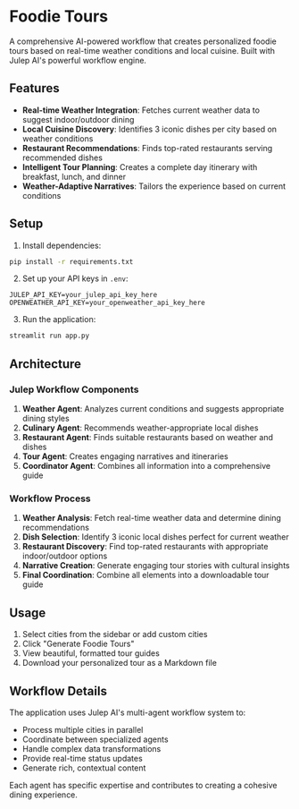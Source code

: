 # Foodie Tours

A comprehensive AI-powered workflow that creates personalized foodie tours based on real-time weather conditions and local cuisine. Built with Julep AI's powerful workflow engine.

## Features

- **Real-time Weather Integration**: Fetches current weather data to suggest indoor/outdoor dining
- **Local Cuisine Discovery**: Identifies 3 iconic dishes per city based on weather conditions
- **Restaurant Recommendations**: Finds top-rated restaurants serving recommended dishes
- **Intelligent Tour Planning**: Creates a complete day itinerary with breakfast, lunch, and dinner
- **Weather-Adaptive Narratives**: Tailors the experience based on current conditions

## Setup

1. Install dependencies:
```bash
pip install -r requirements.txt
```

2. Set up your API keys in `.env`:
```
JULEP_API_KEY=your_julep_api_key_here
OPENWEATHER_API_KEY=your_openweather_api_key_here
```

3. Run the application:
```bash
streamlit run app.py
```

## Architecture

### Julep Workflow Components

1. **Weather Agent**: Analyzes current conditions and suggests appropriate dining styles
2. **Culinary Agent**: Recommends weather-appropriate local dishes
3. **Restaurant Agent**: Finds suitable restaurants based on weather and dishes
4. **Tour Agent**: Creates engaging narratives and itineraries
5. **Coordinator Agent**: Combines all information into a comprehensive guide

### Workflow Process

1. **Weather Analysis**: Fetch real-time weather data and determine dining recommendations
2. **Dish Selection**: Identify 3 iconic local dishes perfect for current weather
3. **Restaurant Discovery**: Find top-rated restaurants with appropriate indoor/outdoor options
4. **Narrative Creation**: Generate engaging tour stories with cultural insights
5. **Final Coordination**: Combine all elements into a downloadable tour guide

## Usage

1. Select cities from the sidebar or add custom cities
2. Click "Generate Foodie Tours"
3. View beautiful, formatted tour guides
4. Download your personalized tour as a Markdown file

## Workflow Details

The application uses Julep AI's multi-agent workflow system to:
- Process multiple cities in parallel
- Coordinate between specialized agents
- Handle complex data transformations
- Provide real-time status updates
- Generate rich, contextual content

Each agent has specific expertise and contributes to creating a cohesive dining experience.
